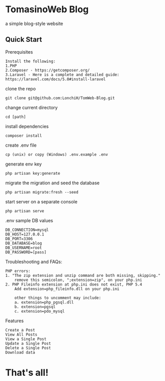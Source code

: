 # TomasinoWeb Blog
a simple blog-style website

## Quick Start 
Prerequisites
```
Install the following:
1.PHP
2.Composer - https://getcomposer.org/
3.Laravel - Here is a complete and detailed guide: https://laravel.com/docs/5.0#install-laravel
```
clone the repo
```
git clone git@github.com:LonchiH/TomWeb-Blog.git
```
change current directory

```
cd [path]
```
install dependencies
```
composer install
````
create .env file
```
cp (unix) or copy (Windows) .env.example .env
```
generate env key
```
php artisan key:generate
```
migrate the migration and seed the database
```
php artisan migrate:fresh --seed
```
start server on a separate console
```
php artisan serve
```
.env sample DB values
```
DB_CONNECTION=mysql
DB_HOST=127.0.0.1
DB_PORT=3306
DB_DATABASE=blog
DB_USERNAME=root
DB_PASSWORD=[pass]
```
Troubleshooting and FAQs:
```
PHP errors:
1. "The zip extension and unzip command are both missing, skipping." 
    remove this semicolon, ";extension=zip", on your php.ini
2. PHP Fileinfo extension at php.ini does not exist, PHP 5.4
    Add extension=php_fileinfo.dll on your php.ini

    other things to uncomment may include:
    a. extension=php_pgsql.dll
    b. extension=pgsql
    c. extension=pdo_mysql
```

Features
```
Create a Post
View All Posts
View a Single Post
Update a Single Post
Delete a Single Post
Download data
```

# That's all!



